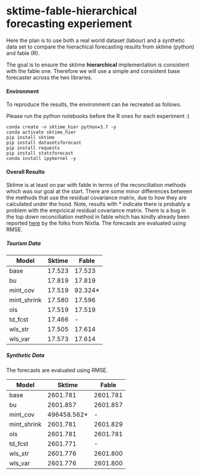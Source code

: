 # sktime-fable-hierarchical forecasting experiement

Here the plan is to use both a real world dataset (labour) and a synthetic data set to compare the hierachical forecasting results from sktime (python) and fable (R).

The goal is to ensure the sktime **hierarchical** implementation is consistent with the fable one. Therefore we will use a simple and consistent base forecaster across the two libraries.


#### Environment

To reproduce the results, the environment can be recreated as follows.

Please run the python notebooks before the R ones for each experiment :)


```
conda create -n sktime_hier python=3.7 -y
conda activate sktime_hier
pip install sktime
pip install datasetsforecast
pip install requests
pip install statsforecast
conda install ipykernel -y
```


#### Overall Results

Sktime is at least on par with fable in terms of the reconciliation methods which was our goal at the start.
There are some minor differences between the methods that use the residual covariance matrix, due to how they are calculated under the hood.
Note, results with * indicate there is probably a problem with the empricical residual covariance matrix. There is a bug in the top down reconciliation method in fable which has kindly already been reported [here](https://github.com/tidyverts/fable/issues/370) by the folks from Nixtla. The forecasts are evaluated using RMSE.


##### Tourism Data



| Model          | Sktime      | Fable      |
|----------------|-------------|------------|
| base           |  17.523     | 17.523     |
| bu             |  17.819     | 17.819     |
| mint_cov       |  17.519     | 92.324*    |
| mint_shrink    |  17.580     | 17.596     |
| ols            |  17.519     | 17.519     |
| td_fcst        |  17.466     | -          |
| wls_str        |  17.505     | 17.614     |
| wls_var        |  17.573     | 17.614     |


##### Synthetic Data

The forecasts are evaluated using RMSE.


| Model          | Sktime      | Fable      |
|----------------|-------------|------------|
| base           |  2601.781   | 2601.781   |
| bu             |  2601.857   | 2601.857   |
| mint_cov       |  496458.562*| -          |
| mint_shrink    |  2601.781   | 2601.829   |
| ols            |  2601.781   | 2601.781   |
| td_fcst        |  2601.771   | -          |
| wls_str        |  2601.776   | 2601.800   |
| wls_var        |  2601.776   | 2601.800   |
